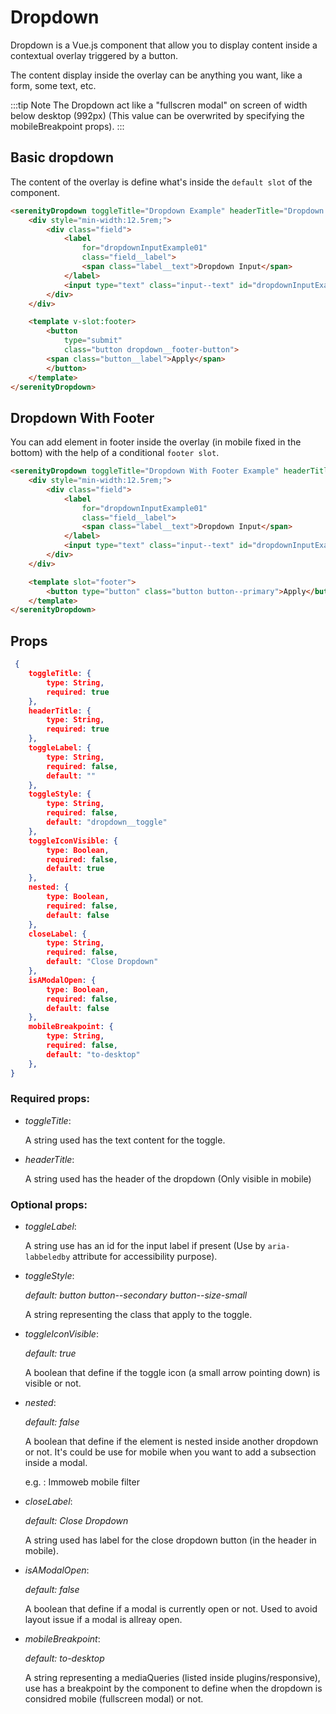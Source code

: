 # Dropdown

Dropdown is a Vue.js component that allow you to display content inside a contextual overlay triggered by a button.

The content display inside the overlay can be anything you want, like a form, some text, etc.

:::tip Note
The Dropdown act like a "fullscren modal" on screen of width below desktop (992px) (This value can be overwrited by specifying the mobileBreakpoint props).
:::

## Basic dropdown

The content of the overlay is define what's inside the `default slot` of the component.

<div class="sd-example">
    <Example-Dropdown-DropdownBasic></Example-Dropdown-DropdownBasic>
</div>

```html
<serenityDropdown toggleTitle="Dropdown Example" headerTitle="Dropdown header title">
    <div style="min-width:12.5rem;">
        <div class="field">
            <label
                for="dropdownInputExample01"
                class="field__label">
                <span class="label__text">Dropdown Input</span>
            </label>
            <input type="text" class="input--text" id="dropdownInputExample01">
        </div>
    </div>

    <template v-slot:footer>
        <button
            type="submit"
            class="button dropdown__footer-button">
        <span class="button__label">Apply</span>
        </button>
    </template>
</serenityDropdown>
```

## Dropdown With Footer

You can add element in footer inside the overlay (in mobile fixed in the bottom) with the help of a conditional `footer slot`.

<div class="sd-example">
    <Example-Dropdown-DropdownFooter></Example-Dropdown-DropdownFooter>
</div>

```html
<serenityDropdown toggleTitle="Dropdown With Footer Example" headerTitle="Dropdown title">
    <div style="min-width:12.5rem;">
        <div class="field">
            <label
                for="dropdownInputExample01"
                class="field__label">
                <span class="label__text">Dropdown Input</span>
            </label>
            <input type="text" class="input--text" id="dropdownInputExample01" />
        </div>
    </div>

    <template slot="footer">
        <button type="button" class="button button--primary">Apply</button>
    </template>
</serenityDropdown>
```

## Props

```json
 {
    toggleTitle: {
        type: String,
        required: true
    },
    headerTitle: {
        type: String,
        required: true
    },
    toggleLabel: {
        type: String,
        required: false,
        default: ""
    },
    toggleStyle: {
        type: String,
        required: false,
        default: "dropdown__toggle"
    },
    toggleIconVisible: {
        type: Boolean,
        required: false,
        default: true
    },
    nested: {
        type: Boolean,
        required: false,
        default: false
    },
    closeLabel: {
        type: String,
        required: false,
        default: "Close Dropdown"
    },
    isAModalOpen: {
        type: Boolean,
        required: false,
        default: false
    },
    mobileBreakpoint: {
        type: String,
        required: false,
        default: "to-desktop"
    },
}
```

### Required props:

* *toggleTitle*:

    A string used has the text content for the toggle.

* *headerTitle*:

    A string used has the header of the dropdown (Only visible in mobile)

### Optional props:

* *toggleLabel*:

    A string use has an id for the input label if present (Use by `aria-labbeledby` attribute for accessibility purpose).

* *toggleStyle*:

    *default: button button--secondary button--size-small*

    A string representing the class that apply to the toggle.

* *toggleIconVisible*:

    *default: true*

    A boolean that define if the toggle icon (a small arrow pointing down) is visible or not.

* *nested*:

    *default: false*

    A boolean that define if the element is nested inside another dropdown or not. It's could be use for mobile when you want to add a subsection inside a modal.

    e.g. : Immoweb mobile filter

* *closeLabel*:

    *default: Close Dropdown*

    A string used has label for the close dropdown button (in the header in mobile).

* *isAModalOpen*:

    *default: false*

    A boolean that define if a modal is currently open or not. Used to avoid layout issue if a modal is allreay open.

* *mobileBreakpoint*:

    *default: to-desktop*

    A string representing a mediaQueries (listed inside plugins/responsive), use has a breakpoint by the component to define when the dropdown is considred mobile (fullscreen modal) or not.